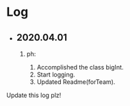 # Log

* ## 2020.04.01

  1. ph:

     1. Accomplished the class bigInt.
     2. Start logging.
     3. Updated Readme(forTeam).

Update this log plz!

